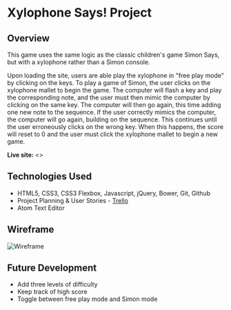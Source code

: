 # Xylophone Says! Project
## Overview

This game uses the same logic as the classic children's game Simon Says, but with a xylophone rather than a Simon console.

Upon loading the site, users are able play the xylophone in "free play mode" by clicking on the keys. To play a game of Simon, the user clicks on the xylophone mallet to begin the game. The computer will flash a key and play the corresponding note, and the user must then mimic the computer by clicking on the same key. The computer will then go again, this time adding one new note to the sequence. If the user correctly mimics the computer, the computer will go again, building on the sequence. This continues until the user erroneously clicks on the wrong key. When this happens, the score will reset to 0 and the user must click the xylophone mallet to begin a new game.

**Live site:** <>

## Technologies Used

  * HTML5, CSS3, CSS3 Flexbox, Javascript, jQuery, Bower, Git, Github
  * Project Planning & User Stories - [Trello](https://trello.com/b/FUtYUl7u)
  * Atom Text Editor

## Wireframe

![Wireframe]()

## Future Development

  * Add three levels of difficulty
  * Keep track of high score
  * Toggle between free play mode and Simon mode
